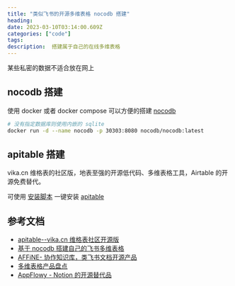 ```yaml
---
title: "类似飞书的开源多维表格 nocodb 搭建"
heading:  
date: 2023-03-10T03:14:00.609Z
categories: ["code"]
tags: 
description:  搭建属于自己的在线多维表格
---
```


某些私密的数据不适合放在网上


## nocodb 搭建
使用 docker 或者 docker compose 可以方便的搭建 [nocodb](https://github.com/nocodb/nocodb) 
```bash
# 没有指定数据库则使用内嵌的 sqlite
docker run -d --name nocodb -p 30303:8080 nocodb/nocodb:latest
```

## apitable 搭建
vika.cn 维格表的社区版，地表至强的开源低代码、多维表格工具，Airtable 的开源免费替代。

可使用 [安装脚本](https://gitee.com/apitable/APITable#%E5%AE%89%E8%A3%85) 一键安装 [apitable](https://github.com/apitable/apitable/blob/develop/docs/readme/zh-CN/README.md#%E5%AE%89%E8%A3%85)




## 参考文档
- [apitable--vika.cn 维格表社区开源版](https://github.com/apitable/apitable)
- [基于 nocodb 搭建自己的飞书多维表格](https://juejin.cn/post/6976139576347721741)
- [AFFiNE- 协作知识库，类飞书文档开源产品](https://github.com/toeverything/AFFiNE)
- [多维表格产品盘点](https://www.zhihu.com/question/466375296)
- [AppFlowy - Notion 的开源替代品](https://www.bilibili.com/read/cv19508051?from=search)